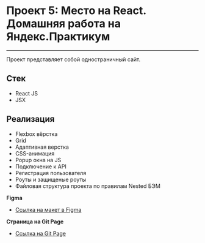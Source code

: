 # Проект 5: Место на React. Домашняя работа на Яндекс.Практикум
---

Проект представляет собой одностраничный сайт.

## Стек
* React JS
* JSX

## Реализация
* Flexbox вёрстка
* Grid
* Адаптивная верстка
* CSS-анимация
* Popup окна на JS
* Подключение к API
* Регистрация пользователя
* Роуты и защищеные роуты
* Файловая структура проекта по правилам Nested БЭМ


**Figma**

* [Ссылка на макет в Figma](https://www.figma.com/file/5H3gsn5lIGPwzBPby9jAOo/Sprint-14-RU?node-id=0%3A1.)

**Страница на Git Page**

* [Ссылка на Git Page](https://kiars1.github.io/react-mesto-auth)
